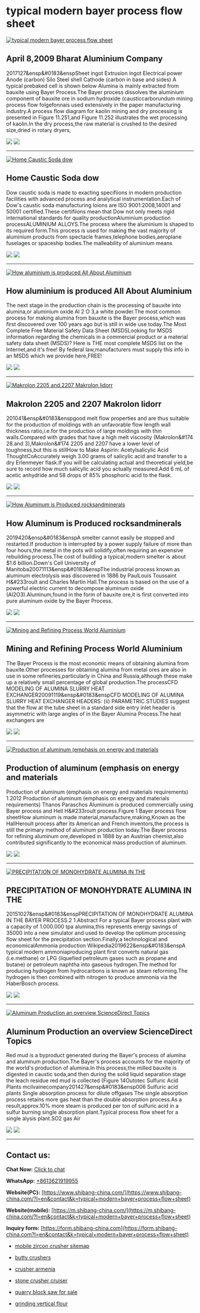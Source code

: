 # typical modern bayer process flow sheet

<a href="https://swt.shibang-china.com/?l=en&img&k=typical+modern+bayer+process+flow+sheet" target="_blank">![typical modern bayer process flow sheet](http://static.shibang-china.com/all-800x300/1269.jpg)</a>

## April 8,2009 Bharat Aluminium Company
2017127&ensp&#0183&enspSheet ingot Extrusion ingot Electrical power Anode (carbon) Silo Steel shell Cathode (carbon in base and sides) A typical prebaked cell is shown below Alumina is mainly extracted from bauxite using Bayer Process.The Bayer process dissolves the aluminium component of bauxite ore in sodium hydroxide (causticcarborundum mining process flow folgefonnais used extensively in the paper manufacturing industry.A process flow diagram for kaolin mining and dry processing is presented in Figure 11.251,and Figure 11.252 illustrates the wet processing of kaolin.In the dry process,the raw material is crushed to the desired size,dried in rotary dryers,


<a href="https://whatsapp.shibangsoft.com/WhatsApp.php" target="_blank" title="WhatsApp">![](http://static.shibang-china.com/icon/whatsapp.png)</a> <a href="https://swt.shibang-china.com/?l=en&icon&k=typical+modern+bayer+process+flow+sheet" target="_blank">![](http://static.shibang-china.com/icon/chat-en.png)</a>

---

<a href="https://swt.shibang-china.com/?l=en&img&k=typical+modern+bayer+process+flow+sheet" target="_blank">![Home Caustic Soda dow](http://static.shibang-china.com/all-800x300/841.jpg)</a>

## Home Caustic Soda dow
Dow caustic soda is made to exacting specifiions in modern production facilities with advanced process and analytical instrumentation.Each of Dow's caustic soda manufacturing loions are ISO 9001:2008,14001 and 50001 certified.These certifiions mean that Dow not only meets rigid international standards for quality productionAluminium production processALUMINIUM ALLOYS.The process where the aluminium is shaped to its required form.This process is used for making the vast majority of aluminium products from spectacle frames,telephone bodies,aeroplane fuselages or spaceship bodies.The malleability of aluminium means


<a href="https://whatsapp.shibangsoft.com/WhatsApp.php" target="_blank" title="WhatsApp">![](http://static.shibang-china.com/icon/whatsapp.png)</a> <a href="https://swt.shibang-china.com/?l=en&icon&k=typical+modern+bayer+process+flow+sheet" target="_blank">![](http://static.shibang-china.com/icon/chat-en.png)</a>

---

<a href="https://swt.shibang-china.com/?l=en&img&k=typical+modern+bayer+process+flow+sheet" target="_blank">![How aluminium is produced All About Aluminium](http://static.shibang-china.com/all-800x300/50.jpg)</a>

## How aluminium is produced All About Aluminium
The next stage in the production chain is the processing of bauxite into alumina,or aluminium oxide Al 2 O 3,a white powder.The most common process for making alumina from bauxite is the Bayer process,which was first discovered over 100 years ago but is still in wide use today.The Most Complete Free Material Safety Data Sheet (MSDSLooking for MSDS information regarding the chemicals in a commercial product or a material safety data sheet (MSDS)? Here is THE most complete MSDS list on the Internet,and it's free! By federal law,manufacturers must supply this info in an MSDS which we provide here,FREE!


<a href="https://whatsapp.shibangsoft.com/WhatsApp.php" target="_blank" title="WhatsApp">![](http://static.shibang-china.com/icon/whatsapp.png)</a> <a href="https://swt.shibang-china.com/?l=en&icon&k=typical+modern+bayer+process+flow+sheet" target="_blank">![](http://static.shibang-china.com/icon/chat-en.png)</a>

---

<a href="https://swt.shibang-china.com/?l=en&img&k=typical+modern+bayer+process+flow+sheet" target="_blank">![Makrolon 2205 and 2207 Makrolon lidorr](http://static.shibang-china.com/all-800x300/810.jpg)</a>

## Makrolon 2205 and 2207 Makrolon lidorr
201041&ensp&#0183&enspgood melt flow properties and are thus suitable for the production of moldings with an unfavorable flow length wall thickness ratio,i.e.for the production of large moldings with thin walls.Compared with grades that have a high melt viscosity (Makrolon&#174 28.and 3),Makrolon&#174 2205 and 2207 have a lower level of toughness,but this is stillHow to Make Aspirin: Acetylsalicylic Acid ThoughtCoAccurately weigh 3.00 grams of salicylic acid and transfer to a dry Erlenmeyer flask.If you will be calculating actual and theoretical yield,be sure to record how much salicylic acid you actually measured.Add 6 mL of acetic anhydride and 58 drops of 85% phosphoric acid to the flask.


<a href="https://whatsapp.shibangsoft.com/WhatsApp.php" target="_blank" title="WhatsApp">![](http://static.shibang-china.com/icon/whatsapp.png)</a> <a href="https://swt.shibang-china.com/?l=en&icon&k=typical+modern+bayer+process+flow+sheet" target="_blank">![](http://static.shibang-china.com/icon/chat-en.png)</a>

---

<a href="https://swt.shibang-china.com/?l=en&img&k=typical+modern+bayer+process+flow+sheet" target="_blank">![How Aluminum is Produced rocksandminerals](http://static.shibang-china.com/all-800x300/1189.jpg)</a>

## How Aluminum is Produced rocksandminerals
2019420&ensp&#0183&enspA smelter cannot easily be stopped and restarted.If production is interrupted by a power supply failure of more than four hours,the metal in the pots will solidify,often requiring an expensive rebuilding process.The cost of building a typical,modern smelter is about $1.6 billion.Down's Cell University of Manitoba20071113&ensp&#0183&enspThe industrial process known as aluminum electrolysis was discovered in 1886 by PaulLouis Toussaint H&#233roult and Charles Martin Hall.The process is based on the use of a powerful electric current to decompose aluminum oxide (Al2O3).Aluminum,found in the form of bauxite ore,it is first converted into pure aluminum oxide by the Bayer Process.


<a href="https://whatsapp.shibangsoft.com/WhatsApp.php" target="_blank" title="WhatsApp">![](http://static.shibang-china.com/icon/whatsapp.png)</a> <a href="https://swt.shibang-china.com/?l=en&icon&k=typical+modern+bayer+process+flow+sheet" target="_blank">![](http://static.shibang-china.com/icon/chat-en.png)</a>

---

<a href="https://swt.shibang-china.com/?l=en&img&k=typical+modern+bayer+process+flow+sheet" target="_blank">![Mining and Refining Process World Aluminium](http://static.shibang-china.com/all-800x300/1349.jpg)</a>

## Mining and Refining Process World Aluminium
The Bayer Process is the most economic means of obtaining alumina from bauxite.Other processes for obtaining alumina from metal ores are also in use in some refineries,particularly in China and Russia,although these make up a relatively small percentage of global production.The processCFD MODELING OF ALUMINA SLURRY HEAT EXCHANGER20091119&ensp&#0183&enspCFD MODELING OF ALUMINA SLURRY HEAT EXCHANGER HEADERS: (ii) PARAMETRIC STUDIES suggest that the flow at the tube sheet in a standard side entry inlet header is asymmetric with large angles of in the Bayer Alumina Process.The heat exchangers are


<a href="https://whatsapp.shibangsoft.com/WhatsApp.php" target="_blank" title="WhatsApp">![](http://static.shibang-china.com/icon/whatsapp.png)</a> <a href="https://swt.shibang-china.com/?l=en&icon&k=typical+modern+bayer+process+flow+sheet" target="_blank">![](http://static.shibang-china.com/icon/chat-en.png)</a>

---

<a href="https://swt.shibang-china.com/?l=en&img&k=typical+modern+bayer+process+flow+sheet" target="_blank">![Production of aluminum (emphasis on energy and materials](http://static.shibang-china.com/all-800x300/94.jpg)</a>

## Production of aluminum (emphasis on energy and materials
Production of aluminum (emphasis on energy and materials requirements) 1.2012 Production of aluminum (emphasis on energy and materials requirements) Thanos Paraschos Aluminum is produced commercially using Bayer process and Hell H&#233roult process.Figure 1 Bayer process flow sheetHow aluminum is made material,manufacture,making,Known as the HallHeroult process after its American and French inventors,the process is still the primary method of aluminum production today.The Bayer process for refining aluminum ore,developed in 1888 by an Austrian chemist,also contributed significantly to the economical mass production of aluminum.


<a href="https://whatsapp.shibangsoft.com/WhatsApp.php" target="_blank" title="WhatsApp">![](http://static.shibang-china.com/icon/whatsapp.png)</a> <a href="https://swt.shibang-china.com/?l=en&icon&k=typical+modern+bayer+process+flow+sheet" target="_blank">![](http://static.shibang-china.com/icon/chat-en.png)</a>

---

<a href="https://swt.shibang-china.com/?l=en&img&k=typical+modern+bayer+process+flow+sheet" target="_blank">![PRECIPITATION OF MONOHYDRATE ALUMINA IN THE](http://static.shibang-china.com/all-800x300/575.jpg)</a>

## PRECIPITATION OF MONOHYDRATE ALUMINA IN THE
20151027&ensp&#0183&enspPRECIPITATION OF MONOHYDRATE ALUMINA IN THE BAYER PROCESS.2 1.Abstract For a typical Bayer process plant with a capacity of 1.000.000 tpa alumina,this represents energy savings of 35000 into a new simulator and used to develop the optimum processing flow sheet for the precipitation section.Finally,a technological and economicalAmmonia production Wikipedia2019622&ensp&#0183&enspA typical modern ammoniaproducing plant first converts natural gas (i.e.methane) or LPG (liquefied petroleum gases such as propane and butane) or petroleum naphtha into gaseous hydrogen.The method for producing hydrogen from hydrocarbons is known as steam reforming.The hydrogen is then combined with nitrogen to produce ammonia via the HaberBosch process.


<a href="https://whatsapp.shibangsoft.com/WhatsApp.php" target="_blank" title="WhatsApp">![](http://static.shibang-china.com/icon/whatsapp.png)</a> <a href="https://swt.shibang-china.com/?l=en&icon&k=typical+modern+bayer+process+flow+sheet" target="_blank">![](http://static.shibang-china.com/icon/chat-en.png)</a>

---

<a href="https://swt.shibang-china.com/?l=en&img&k=typical+modern+bayer+process+flow+sheet" target="_blank">![Aluminum Production an overview ScienceDirect Topics](http://static.shibang-china.com/all-800x300/1479.jpg)</a>

## Aluminum Production an overview ScienceDirect Topics
Red mud is a byproduct generated during the Bayer's process of alumina and aluminum production.The Bayer's process accounts for the majority of the world's production of alumina.In this process,the milled bauxite is digested in caustic soda,and then during the solid liquid separation stage the leach residue red mud is collected (Figure 14Outotec Sulfuric Acid Plants mcilvainecompany201427&ensp&#0183&ensp006 Sulfuric acid plants Single absorption process for dilute offgases The single absorption process retains more gas heat than the double absorption process.As a result,approx.10% more steam is produced per ton of sulfuric acid in a sulfur burning single absorption plant.Typical process flow sheet for a single alysis plant.SO2 gas Air


<a href="https://whatsapp.shibangsoft.com/WhatsApp.php" target="_blank" title="WhatsApp">![](http://static.shibang-china.com/icon/whatsapp.png)</a> <a href="https://swt.shibang-china.com/?l=en&icon&k=typical+modern+bayer+process+flow+sheet" target="_blank">![](http://static.shibang-china.com/icon/chat-en.png)</a>

---
## Contact us:

**Chat Now:** [Click to chat](https://swt.shibang-china.com?l=en&contact&k=typical+modern+bayer+process+flow+sheet)

**WhatsApp:**  [+8613621919955](https://whatsapp.shibangsoft.com/WhatsApp.php)

**Website(PC):** [https://www.shibang-china.com/](https://www.shibang-china.com/?l=en&contact&k=typical+modern+bayer+process+flow+sheet)

**Website(mobile):** [https://m.shibang-china.com/](https://m.shibang-china.com/?l=en&contact&k=typical+modern+bayer+process+flow+sheet)

**Inquiry form:** [https://form.shibang-china.com](https://form.shibang-china.com?l=en&contact&k=typical+modern+bayer+process+flow+sheet)

* [mobile zircon crusher sitemap](../124/mobile%20zircon%20crusher%20sitemap.md)

* [butty crushers](../120/butty%20crushers.md)

* [crusher armenia](../123/crusher%20armenia.md)

* [stone crusher cruiser](../117/stone%20crusher%20cruiser.md)

* [quarry block saw for sale](../121/quarry%20block%20saw%20for%20sale.md)

* [grinding vertical flour](../112/grinding%20vertical%20flour.md)